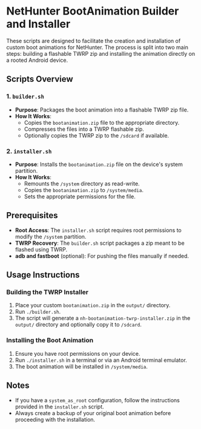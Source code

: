 # NetHunter BootAnimation Builder and Installer

These scripts are designed to facilitate the creation and installation of custom boot animations for NetHunter. The process is split into two main steps: building a flashable TWRP zip and installing the animation directly on a rooted Android device.

## Scripts Overview

### 1. `builder.sh`
- **Purpose**: Packages the boot animation into a flashable TWRP zip file.
- **How It Works**:
  - Copies the `bootanimation.zip` file to the appropriate directory.
  - Compresses the files into a TWRP flashable zip.
  - Optionally copies the TWRP zip to the `/sdcard` if available.

### 2. `installer.sh`
- **Purpose**: Installs the `bootanimation.zip` file on the device's system partition.
- **How It Works**:
  - Remounts the `/system` directory as read-write.
  - Copies the `bootanimation.zip` to `/system/media`.
  - Sets the appropriate permissions for the file.

## Prerequisites

- **Root Access**: The `installer.sh` script requires root permissions to modify the `/system` partition.
- **TWRP Recovery**: The `builder.sh` script packages a zip meant to be flashed using TWRP.
- **adb and fastboot** (optional): For pushing the files manually if needed.

## Usage Instructions

### Building the TWRP Installer
1. Place your custom `bootanimation.zip` in the `output/` directory.
2. Run `./builder.sh`.
3. The script will generate a `nh-bootanimation-twrp-installer.zip` in the `output/` directory and optionally copy it to `/sdcard`.

### Installing the Boot Animation
1. Ensure you have root permissions on your device.
2. Run `./installer.sh` in a terminal or via an Android terminal emulator.
3. The boot animation will be installed in `/system/media`.

## Notes
- If you have a `system_as_root` configuration, follow the instructions provided in the `installer.sh` script.
- Always create a backup of your original boot animation before proceeding with the installation.
